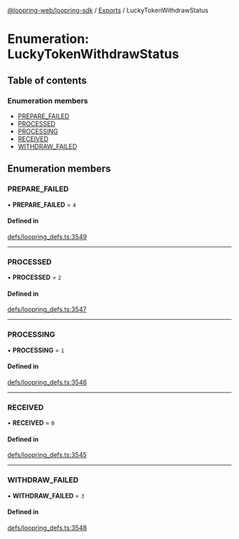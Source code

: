 [@loopring-web/loopring-sdk](../README.md) / [Exports](../modules.md) / LuckyTokenWithdrawStatus

# Enumeration: LuckyTokenWithdrawStatus

## Table of contents

### Enumeration members

- [PREPARE\_FAILED](LuckyTokenWithdrawStatus.md#prepare_failed)
- [PROCESSED](LuckyTokenWithdrawStatus.md#processed)
- [PROCESSING](LuckyTokenWithdrawStatus.md#processing)
- [RECEIVED](LuckyTokenWithdrawStatus.md#received)
- [WITHDRAW\_FAILED](LuckyTokenWithdrawStatus.md#withdraw_failed)

## Enumeration members

### PREPARE\_FAILED

• **PREPARE\_FAILED** = `4`

#### Defined in

[defs/loopring_defs.ts:3549](https://github.com/Loopring/loopring_sdk/blob/427d9da/src/defs/loopring_defs.ts#L3549)

___

### PROCESSED

• **PROCESSED** = `2`

#### Defined in

[defs/loopring_defs.ts:3547](https://github.com/Loopring/loopring_sdk/blob/427d9da/src/defs/loopring_defs.ts#L3547)

___

### PROCESSING

• **PROCESSING** = `1`

#### Defined in

[defs/loopring_defs.ts:3546](https://github.com/Loopring/loopring_sdk/blob/427d9da/src/defs/loopring_defs.ts#L3546)

___

### RECEIVED

• **RECEIVED** = `0`

#### Defined in

[defs/loopring_defs.ts:3545](https://github.com/Loopring/loopring_sdk/blob/427d9da/src/defs/loopring_defs.ts#L3545)

___

### WITHDRAW\_FAILED

• **WITHDRAW\_FAILED** = `3`

#### Defined in

[defs/loopring_defs.ts:3548](https://github.com/Loopring/loopring_sdk/blob/427d9da/src/defs/loopring_defs.ts#L3548)
